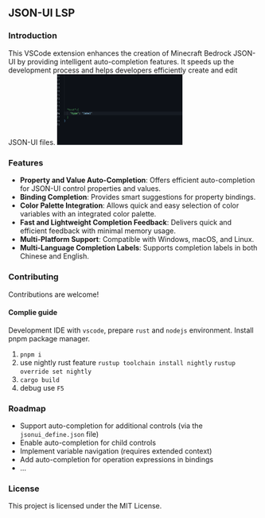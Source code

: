 ## JSON-UI LSP

### Introduction
This VSCode extension enhances the creation of Minecraft Bedrock JSON-UI by providing intelligent auto-completion features. It speeds up the development process and helps developers efficiently create and edit JSON-UI files.
<img src=".github/img/show1.gif" width="50%"/>

### Features
- **Property and Value Auto-Completion**: Offers efficient auto-completion for JSON-UI control properties and values.
- **Binding Completion**: Provides smart suggestions for property bindings.
- **Color Palette Integration**: Allows quick and easy selection of color variables with an integrated color palette.
- **Fast and Lightweight Completion Feedback**: Delivers quick and efficient feedback with minimal memory usage.
- **Multi-Platform Support**: Compatible with Windows, macOS, and Linux.
- **Multi-Language Completion Labels**: Supports completion labels in both Chinese and English.

### Contributing
Contributions are welcome!

#### Complie guide
Development IDE with `vscode`, prepare `rust` and `nodejs` environment.
Install pnpm package manager.
1. `pnpm i`
2. use nightly rust feature
 `rustup toolchain install nightly`
 `rustup override set nightly`
5. `cargo build`
6. debug use `F5`

### Roadmap
- Support auto-completion for additional controls (via the `jsonui_define.json` file)
- Enable auto-completion for child controls
- Implement variable navigation (requires extended context)
- Add auto-completion for operation expressions in bindings
- ...

### License
This project is licensed under the MIT License.
